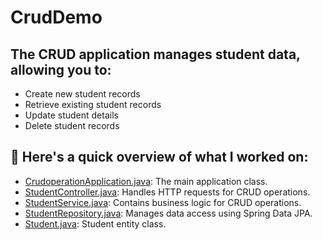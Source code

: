 # CrudDemo

 ## The CRUD application manages student data, allowing you to:    
 - Create new student records
 - Retrieve existing student records
 - Update student details
 - Delete student records

## 📂 Here's a quick overview of what I worked on:

- [CrudoperationApplication.java](https://github.com/agarwalharshit085/CrudDemo/blob/main/src/main/java/com/example/crud/crudoperation/CrudoperationApplication.java): The main application class. 
- [StudentController.java](https://github.com/agarwalharshit085/CrudDemo/blob/main/src/main/java/com/example/crud/crudoperation/StudentController.java): Handles HTTP requests for CRUD operations.
- [StudentService.java](https://github.com/agarwalharshit085/CrudDemo/blob/main/src/main/java/com/example/crud/crudoperation/StudentService.java): Contains business logic for CRUD operations.
- [StudentRepository.java](https://github.com/agarwalharshit085/CrudDemo/blob/main/src/main/java/com/example/crud/crudoperation/StudentRepository.java): Manages data access using Spring Data JPA.
- [Student.java](https://github.com/agarwalharshit085/CrudDemo/blob/main/src/main/java/com/example/crud/crudoperation/Student.java): Student entity class.
